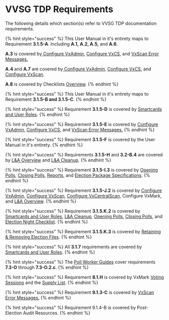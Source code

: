 # VVSG TDP Requirements

The following details which section(s) refer to VVSG TDP documentation requirements.&#x20;

{% hint style="success" %}
This User Manual in it's entirety maps to Requirement **3.1.5-A**. Including **A.1,** **A.2, A.5,** and **A.6**.&#x20;

**A.3** is covered by[ ](../vxadmin-system-setup/configure-vxadmin.md)[Configure VxAdmin](../vxadmin-system-setup/configure-vxadmin.md), [Configure VxCS](../vxcentralscan/configure-ballot-scanner.md), and [VxScan Error Messages.](../vxscan/vxscan-error-messages.md)

**A.4** and **A.7** are covered by[ ](../vxadmin-system-setup/configure-vxadmin.md)[Configure VxAdmin](../vxadmin-system-setup/configure-vxadmin.md), [Configure VxCS](../vxcentralscan/configure-ballot-scanner.md), and [Configure VxScan](../vxscan/configure-vxscan.md).

**A.8** is covered by Checklists [Overview](https://docs.voting.works/vxsuite-user-manual-v4/checklists/overview).&#x20;
{% endhint %}

{% hint style="success" %}
This User Manual in it's entirety maps to Requirement **3.1.5-B and 3.1.5-C**.
{% endhint %}

{% hint style="success" %}
Requirement **3.1.5-D** is covered by [Smartcards and User Roles](../vxadmin-system-setup/programming-cards.md).
{% endhint %}

{% hint style="success" %}
Requirement **3.1.5-E** is covered by [ ](../vxadmin-system-setup/configure-vxadmin.md)[Configure VxAdmin](../vxadmin-system-setup/configure-vxadmin.md), [Configure VxCS](../vxcentralscan/configure-ballot-scanner.md), and [VxScan Error Messages.](../vxscan/vxscan-error-messages.md)
{% endhint %}

{% hint style="success" %}
Requirement **3.1.5-F** is covered by the User Manual in it's entirety.
{% endhint %}

{% hint style="success" %}
Requirements **3.1.5-H** and **3.2-B.4** are covered by [L\&A Overview](../logic-and-accuracy-pre-election-testing/l-and-a-overview.md) and [L\&A Cleanup](../logic-and-accuracy-pre-election-testing/prepare-for-election-day.md).
{% endhint %}

{% hint style="success" %}
Requirement **3.1.5-I.3** is covered by [Opening Polls](../election-day-guides/opening-polls.md), [Closing Polls](../election-day-guides/closing-polls.md), [Reports](../election-night-guides/reports.md), and [Election Package Specifications](election-package-specification.md).&#x20;
{% endhint %}

{% hint style="success" %}
Requirement **3.1.5-J.2** is covered by [Configure VxAdmin,](../vxadmin-system-setup/configure-vxadmin.md) [Configure VxScan](../vxscan/configure-vxscan.md), [Configure VxCentralScan](../vxcentralscan/configure-ballot-scanner.md), Configure VxMark, and [L\&A Overview](../logic-and-accuracy-pre-election-testing/l-and-a-overview.md).
{% endhint %}

{% hint style="success" %}
Requirement **3.1.5.K.2** is covered by [Smartcards and User Roles](../vxadmin-system-setup/programming-cards.md), [L\&A Cleanup](../logic-and-accuracy-pre-election-testing/prepare-for-election-day.md), [Opening Polls](../election-day-guides/opening-polls.md), [Closing Polls](../election-day-guides/closing-polls.md), and [Election Night Checklist](../checklists/election-night-checklist.md).
{% endhint %}

{% hint style="success" %}
Requirement **3.1.5.K.3** is covered by [Retaining & Removing Election Files](../after-election-night/retaining-and-removing-election-files.md).
{% endhint %}

{% hint style="success" %}
All **3.1.7** requirements are covered by [Smartcards and User Roles](../vxadmin-system-setup/programming-cards.md).&#x20;
{% endhint %}

{% hint style="success" %}
The [Poll Worker Guides](broken-reference) cover requirements **7.3-O** through **7.3-O.2.c**.
{% endhint %}

{% hint style="success" %}
Requirement **8.1.H** is covered by VxMark [Voting Sessions](../vxmark/voting-sessions.md) and the [Supply List](supply-list.md).
{% endhint %}

{% hint style="success" %}
Requirement **9.1.3-C** is covered by [VxScan Error Messages.](../vxscan/vxscan-error-messages.md)
{% endhint %}

{% hint style="success" %}
Requirement 9.1.4-B is covered by Post-Election Audit Resources.
{% endhint %}
